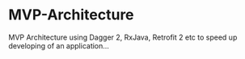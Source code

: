 # MVP-Architecture
MVP Architecture using Dagger 2, RxJava, Retrofit 2 etc to speed up developing of an application...
